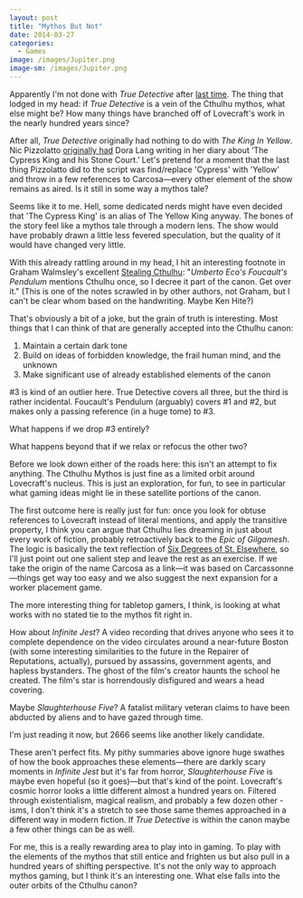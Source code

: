 ```yaml
---
layout: post
title: "Mythos But Not"
date: 2014-03-27
categories:
  - Games
image: /images/Jupiter.png
image-sm: /images/Jupiter.png
---
```

Apparently I'm not done with _True Detective_ after [last time](2014/03/25/the-flat-circle/). The thing that lodged in my head: if _True Detective_ is a vein of the Cthulhu mythos, what else might be? How many things have branched off of Lovecraft's work in the nearly hundred years since?

After all, _True Detective_ originally had nothing to do with _The King In Yellow_. Nic Pizzolatto [originally had](http://insidetv.ew.com/2014/02/27/true-detective-nic-pizzolatto-season-1/) Dora Lang writing in her diary about ‘The Cypress King and his Stone Court.’ Let's pretend for a moment that the last thing Pizzolatto did to the script was find/replace 'Cypress' with 'Yellow' and throw in a few references to Carcosa—every other element of the show remains as aired. Is it still in some way a mythos tale?

Seems like it to me. Hell, some dedicated nerds might have even decided that 'The Cypress King' is an alias of The Yellow King anyway. The bones of the story feel like a mythos tale through a modern lens. The show would have probably drawn a little less fevered speculation, but the quality of it would have changed very little.

With this already rattling around in my head, I hit an interesting footnote in Graham Walmsley's excellent [Stealing Cthulhu](http://insidetv.ew.com/2014/02/27/true-detective-nic-pizzolatto-season-1/): "_Umberto Eco's Foucault's Pendulum_ mentions Cthulhu once, so I decree it part of the canon. Get over it." (This is one of the notes scrawled in by other authors, not Graham, but I can't be clear whom based on the handwriting. Maybe Ken Hite?)

That's obviously a bit of a joke, but the grain of truth is interesting. Most things that I can think of that are generally accepted into the Cthulhu canon:

1. Maintain a certain dark tone
2. Build on ideas of forbidden knowledge, the frail human mind, and the unknown
3. Make significant use of already established elements of the canon

#3 is kind of an outlier here. True Detective covers all three, but the third is rather incidental. Foucault's Pendulum (arguably) covers #1 and #2, but makes only a passing reference (in a huge tome) to #3.

What happens if we drop #3 entirely?

What happens beyond that if we relax or refocus the other two?

Before we look down either of the roads here: this isn't an attempt to fix anything. The Cthulhu Mythos is just fine as a limited orbit around Lovecraft's nucleus. This is just an exploration, for fun, to see in particular what gaming ideas might lie in these satellite portions of the canon.

The first outcome here is really just for fun: once you look for obtuse references to Lovecraft instead of literal mentions, and apply the transitive property, I think you can argue that Cthulhu lies dreaming in just about every work of fiction, probably retroactively back to the _Epic of Gilgamesh_. The logic is basically the text reflection of [Six Degrees of St. Elsewhere](http://www.slushfactory.com/content/EpupypyZAZTDOLwdfz.php), so I'll just point out one salient step and leave the rest as an exercise. If we take the origin of the name Carcosa as a link—it was based on Carcassonne—things get way too easy and we also suggest the next expansion for a worker placement game.

The more interesting thing for tabletop gamers, I think, is looking at what works with no stated tie to the mythos fit right in.

How about _Infinite Jest_? A video recording that drives anyone who sees it to complete dependence on the video circulates around a near-future Boston (with some interesting similarities to the future in the Repairer of Reputations, actually), pursued by assassins, government agents, and hapless bystanders. The ghost of the film's creator haunts the school he created. The film's star is horrendously disfigured and wears a head covering.

Maybe _Slaughterhouse Five_? A fatalist military veteran claims to have been abducted by aliens and to have gazed through time.

I'm just reading it now, but 2666 seems like another likely candidate.

These aren't perfect fits. My pithy summaries above ignore huge swathes of how the book approaches these elements—there are darkly scary moments in _Infinite Jest_ but it's far from horror, _Slaughterhouse Five_ is maybe even hopeful (so it goes)—but that's kind of the point. Lovecraft's cosmic horror looks a little different almost a hundred years on. Filtered through existentialism, magical realism, and probably a few dozen other -isms, I don't think it's a stretch to see those same themes approached in a different way in modern fiction. If _True Detective_ is within the canon maybe a few other things can be as well.

For me, this is a really rewarding area to play into in gaming. To play with the elements of the mythos that still entice and frighten us but also pull in a hundred years of shifting perspective. It's not the only way to approach mythos gaming, but I think it's an interesting one. What else falls into the outer orbits of the Cthulhu canon?
